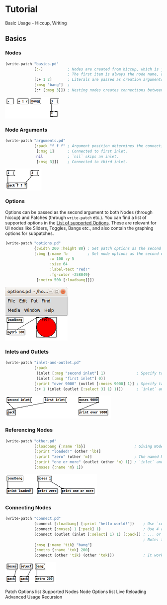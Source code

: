 # Tutorial

Basic Usage - Hiccup, Writing

## Basics

### Nodes

```clojure
(write-patch "basics.pd"
             [:-]           ; Nodes are created from hiccup, which is just plain vectors.
                            ; The first item is always the node name, as a keyword.
             [:+ 1 2]       ; Literals are passed as creation arguments.
             [:msg "bang"]  ;
             [:* [:msg 3]]) ; Nesting nodes creates connections between them.
```

![basics](img/basics.png)

### Node Arguments

```clojure
(write-patch "arguments.pd" 
             [:pack "f f f" ; Argument position determines the connection inlet:
              [:msg 1]      ; Connected to first inlet.
              nil           ; `nil` skips an inlet.
              [:msg 3]])    ; Connected to third inlet.
```

![arguments](img/arguments.png)

### Options

Options can be passed as the second argument to both Nodes (through hiccup) and Patches (through `write-patch` etc.).
You can find a list of supported options in the [List of supported Options](options.md).
These are relevant for UI nodes like Sliders, Toggles, Bangs etc., and also contain the graphing options for subpatches.

```clojure
(write-patch "options.pd"
             {:width 200 :height 80} ; Set patch options as the second argument to `write-patch`.
             [:bng {:name 'b         ; Set node options as the second element in hiccup vectors.
                    :x 100 :y 5
                    :size 64
                    :label-text "red!"
                    :fg-color -258049}
              [:metro 500 [:loadbang]]])
```

![options](img/options.png)

### Inlets and Outlets

```clojure
(write-patch "inlet-and-outlet.pd"
             [:pack
              (inlet [:msg "second inlet"] 1)              ; Specify target inlet explicitly with `inlet` function.
              (inlet [:msg "first inlet"] 0)]
             [:print "over 9000" (outlet [:moses 9000] 1)] ; Specify target outlet explicitly with `outlet` function.
             [:+ 1 (inlet (outlet [:select 3] 1) 1)])      ; `inlet` and `outlet` can be combined.
```

![inlet and outlet](img/inlet-and-outlet.png)

### Referencing Nodes

```clojure
(write-patch "other.pd"
             [:loadbang {:name 'lb}]                      ; Giving Nodes a `:name` allows them to be referenced by `other`.
             [:print "loaded!" (other 'lb)]
             [:print "zero" (other 'm)]                   ; The named Node can be defined later, too.
             [:print "one or more" (outlet (other 'm) 1)] ; `inlet` and `outlet` also work with `other`.
             [:moses {:name 'm} 1])
```

![other](img/other.png)

### Connecting Nodes

```clojure
(write-patch "connect.pd"
             (connect [:loadbang] [:print "hello world!"])    ; Use `connect` to connect nodes explicitly.
             (connect [:moses] 1 [:pack] 1)                   ; Use 4 arguments to specify inlet and outlet ...
             (connect (outlet (inlet [:select] 1) 1) [:pack]) ; ... or use `inlet` and `outlet`.
                                                              ; Note: they are used on the originating node.
             [:msg {:name 'tik} "bang"]
             [:metro {:name 'tok} 200]
             (connect (other 'tik) (other 'tok)))             ; It works fine with `other` as well.
```

![connect](img/connect.png)


Patch Options list
Supported Nodes
Node Options list
Live Reloading
Advanced Usage
Recursion



